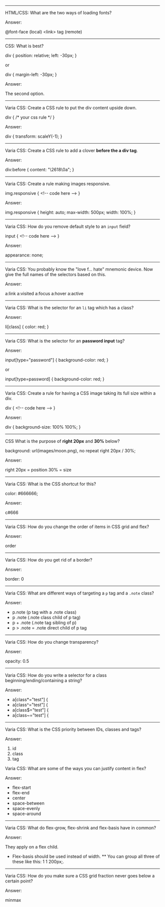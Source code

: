 ___

HTML/CSS: What are the two ways of loading fonts?

Answer:

@font-face (local)
&lt;link&gt; tag (remote)

___

CSS: What is best?

div {
    position: relative;
    left: -30px;
}

or 

div {
    margin-left: -30px;
}

Answer:

The second option.



___

Varia CSS: Create a CSS rule to put the div content upside down.

div {
    /* your css rule */
}

Answer:

div {
    transform: scaleY(-1);
}

___

Varia CSS: Create a CSS rule to add a clover <strong>before the a div tag</strong>.

Answer:

div:before {
    content: "&#92;2618&#92;0a";
}

___

Varia CSS: Create a rule making images responsive.

img.responsive {
    &lt;!--  code here --&gt;
}

Answer:

img.responsive {
    height: auto;
    max-width: 500px;
    width: 100%;
}

___

Varia CSS: How do you remove default style to an <code>input</code> field?

input {
    &lt;!--  code here --&gt;
}

Answer:

appearance: none;

___

Varia CSS: You probably know the "love f... hate" mnemonic device. Now give the full names of the selectors based on this.

Answer:

a:link
a:visited
a:focus
a:hover
a:active


___

Varia CSS: What is the selector for an <code>li</code> tag which has a class?

Answer:

li[class] {
    color: red;
}

___

Varia CSS: What is the selector for an <strong>password input</strong> tag?

Answer:

input[type="password"] {
    background-color: red;
}

or 

input[type=password] {
    background-color: red;
}


___

Varia CSS: Create a rule for having a CSS image taking its full size within a div.

div {
    &lt;!--  code here --&gt;
}

Answer:

div {
    background-size: 100% 100%;
}

___


CSS What is the purpose of <strong>right 20px</strong> and <strong>30%</strong> below?

background: url(images/moon.png), no repeat right 20px / 30%;

Answer:

right 20px = position
30% = size


___

Varia CSS: What is the CSS shortcut for this?

color: #666666;

Answer:

c#666

___

Varia CSS: How do you change the order of items in CSS grid and flex?

Answer:

order


___

Varia CSS: How do you get rid of a border?

Answer:

border: 0


___

Varia CSS: What are different ways of targeting a <code>p</code> tag and a <code>.note</code> class?

Answer:

- p.note (p tag with a .note class)
- p .note (.note class child of p tag)
- p + .note (.note tag sibling of p)
- p > .note = .note direct child of p tag


___

Varia CSS: How do you change transparency?

Answer:

opacity: 0.5


___

Varia CSS: How do you write a selector for a class beginning/ending/containing a string?

Answer:

- a[class*="test"] {
- a[class^="test"] {
- a[class$="test"] {
- a[class~="test"] {


___

Varia CSS: What is the CSS priority between IDs, classes and tags?

Answer:

1. id
2. class
3. tag


Varia CSS: What are some of the ways you can justify content in flex?

Answer:

- flex-start
- flex-end
- center
- space-between
- space-evenly
- space-around


___

Varia CSS: What do flex-grow, flex-shrink and flex-basis have in common?

Answer:

They apply on a flex child.

* Flex-basis should be used instead of width.
** You can group all three of these like this: 1 1 200px;.


___

Varia CSS: How do you make sure a CSS grid fraction never goes below a certain point?

Answer:

minmax



